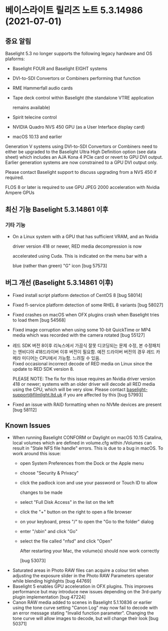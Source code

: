 # 베이스라이트 릴리즈 노트 5.3.14986 (2021-07-01)

## 중요 알림

Baselight 5.3 no longer supports the following legacy hardware and OS plaforms:

* Baselight FOUR and Baselight EIGHT systems
* DVI-to-SDI Convertors or Combiners performing that function
* RME Hammerfall audio cards
*   Tape deck control within Baselight (the standalone VTRE application

    remains available)
* Spirit telecine control
* NVIDIA Quadro NVS 450 GPU (as a User Interface display card)
* macOS 10.13 and earlier

Generation V systems using DVI-to-SDI Convertors or Combiners need to either be upgraded to the Baselight Ultra High Definition option (see data sheet) which includes an AJA Kona 4 PCIe card or revert to GPU DVI output. Earlier generation systems are now constrained to a GPU DVI output only.

Please contact Baselight support to discuss upgrading from a NVS 450 if required.

FLOS 8 or later is required to use GPU JPEG 2000 acceleration with Nvidia Ampere GPUs

## 최신 기능 Baselight 5.3.14861 이후&#x20;

### 기타 기능&#x20;

*   On a Linux system with a GPU that has sufficient VRAM, and an Nvidia

    driver version 418 or newer, RED media decompression is now

    accelerated using Cuda. This is indicated on the menu bar with a

    blue (rather than green) "G" icon \[bug 57573]

## 버그 개선 (Baselight 5.3.14861 이후)

* Fixed install script platform detection of CentOS 8 \[bug 58014]
* Fixed fl-service platform detection of some RHEL 8 variants \[bug 58027]
* Fixed crashes on macOS when OFX plugins crash when Baselight tries to load them \[bug 54568]
* Fixed image corruption when using some 10-bit QuickTime or MP4 media which was recorded with the camera rotated \[bug 55127]
*   레드 SDK 버전 8이후 리눅스에서 가끔식 잘못 디코딩되는 문제 수정, 본 수정패치는 엔비디아 418드라이버 이후 버전이 필요함. 예전 드라이버 버전의 경우 레드 카메라 미디어는 CPU에서 가능함. 느려질 수 있음. \
    Fixed occasional incorrect decode of RED media on Linux since the update to RED SDK version 8.

    PLEASE NOTE: The fix for this issue requires an Nvidia driver version 418 or newer; systems with an older driver will decode all RED media using the CPU, which will be very slow. Please contact baselight-support@filmlight.ltd.uk if you are affected by this \[bug 57993]
* Fixed an issue with RAID formatting when no NVMe devices are present \[bug 58112]

## Known Issues

* When running Baselight CONFORM or Daylight on macOS 10.15 Catalina, local volumes which are defined in volume.cfg within /Volumes can result in "Stale NFS file handle" errors. This is due to a bug in macOS. To work around this issue:
  * open System Preferences from the Dock or the Apple menu
  * choose "Security & Privacy"
  *   click the padlock icon and use your password or Touch ID to allow

      changes to be made
  * select "Full Disk Access" in the list on the left
  * click the "+" button on the right to open a file browser
  * on your keyboard, press "/" to open the "Go to the folder" dialog
  * enter "/sbin" and click "Go"
  *   select the file called "nfsd" and click "Open"

      After restarting your Mac, the volume(s) should now work correctly

      \[bug 53073]
* Saturated areas in Photo RAW files can acquire a colour tint when adjusting the exposure slider in the Photo RAW Parameters operator while blending highlights \[bug 44769]
* Baselight 5 enables GPU acceleration in OFX plugins. This improves performance but may introduce new issues depending on the 3rd-party plugin implementation \[bug 47224]
* Canon RAW media added to scenes in Baselight 5.1.10836 or earlier using the tone curve setting "Canon Log" may now fail to decode with an error message stating "Invalid function parameter". Changing the tone curve will allow images to decode, but will change their look \[bug 50371]

